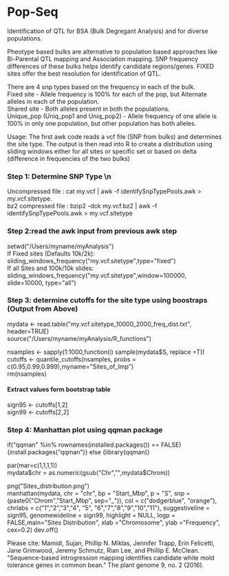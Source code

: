# Pop-Seq
Identification of QTL for BSA (Bulk Degregant Analysis) and for diverse populations. 

Pheotype based bulks are alternative to population based approaches like Bi-Parental QTL mapping and Association mapping.
SNP frequency differences of these bulks helps identify candidate regions/genes. FIXED sites offer the best resolution for identification of QTL.

There are 4 snp types based on the frequency in each of the bulk.   
Fixed site - Allele frequency is 100% for each of the pop, but Alternate alleles in each of the population.   
Shared site - Both alleles present in both the populations.    
Unique_pop (Uniq_pop1 and Uniq_pop2) - Allele frequency of one allele is 100% in only one population, but other population has both alleles. 


Usage:
The first awk code reads a vcf file (SNP from bulks) and determines the site type. The output is then read into R to create a distribution using sliding windows either for all sites or specific set or based on delta (difference in frequencies of the two bulks)

### Step 1: Determine SNP Type \n 
Uncompressed file : cat my.vcf | awk -f identifySnpTypePools.awk > my.vcf.sitetype.   
bz2 compressed file : bzip2 -dck my.vcf.bz2 | awk -f identifySnpTypePools.awk > my.vcf.sitetype   

### Step 2:read the awk input from previous awk step
setwd("/Users/myname/myAnalysis")  
If Fixed sites (Defaults 10k/2k): sliding_windows_frequency("my.vcf.sitetype",type="fixed")  
If all Sites and 100k/10k slides: sliding_windows_frequency("my.vcf.sitetype",window=100000, slide=10000, type="all")  

### Step 3: determine cutoffs for the site type using boostraps (Output from Above)  
mydata <- read.table("my.vcf.sitetype_10000_2000_freq_dist.txt", header=TRUE)  
source("/Users/myname/myAnalysis/R_functions")  

nsamples <- sapply(1:1000,function(i) sample(mydata$S, replace =T))  
cutoffs <- quantile_cutoffs(nsamples, probs = c(0.95,0.99,0.999),myname="Sites_of_Imp")  
rm(nsamples)

#### Extract values form bootstrap table  
sign95 <- cutoffs[1,2]  
sign99 <- cutoffs[2,2]  

### Step 4: Manhattan plot using qqman package  
if("qqman" %in% rownames(installed.packages()) == FALSE)  
{install.packages("qqman")} else
    {library(qqman)}

par(mar=c(1,1,1,1))  
mydata$chr = as.numeric(gsub("Chr","",mydata$Chrom))  

png("Sites_distribution.png")  
manhattan(mydata, chr = "chr", bp = "Start_Mbp", p = "S", snp = (paste0("Chrom","Start_Mbp", sep="_")),
col = c("dodgerblue", "orange"), chrlabs = c("1","2","3","4", "5", "6","7","8","9","10","11"),
suggestiveline = sign95, genomewideline = sign99,
highlight = NULL, logp = FALSE,main="Sites Distribution",
xlab ="Chromosome", ylab ="Frequency", cex=0.2)
dev.off()



Please cite:
Mamidi, Sujan, Phillip N. Miklas, Jennifer Trapp, Erin Felicetti, Jane Grimwood, Jeremy Schmutz, Rian Lee, and Phillip E. McClean. "Sequence-based introgression mapping identifies candidate white mold tolerance genes in common bean." The plant genome 9, no. 2 (2016).



